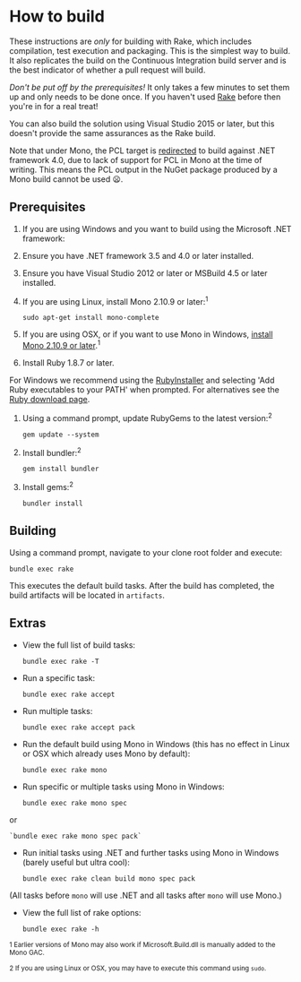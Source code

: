 # How to build

These instructions are *only* for building with Rake, which includes compilation, test execution and packaging. This is the simplest way to build.
It also replicates the build on the Continuous Integration build server and is the best indicator of whether a pull request will build.

*Don't be put off by the prerequisites!* It only takes a few minutes to set them up and only needs to be done once. If you haven't used [Rake](http://rake.rubyforge.org/ "RAKE -- Ruby Make") before then you're in for a real treat!

You can also build the solution using Visual Studio 2015 or later, but this doesn't provide the same assurances as the Rake build.

Note that under Mono, the PCL target is [redirected](https://github.com/liteguard/liteguard/blob/master/src/Microsoft.Portable.CSharp.targets) to build against .NET framework 4.0, due to lack of support for PCL in Mono at the time of writing. This means the PCL output in the NuGet package produced by a Mono build cannot be used :frowning:.

## Prerequisites

1. If you are using Windows and you want to build using the Microsoft .NET framework:

  1. Ensure you have .NET framework 3.5 and 4.0 or later installed.

  1. Ensure you have Visual Studio 2012 or later or MSBuild 4.5 or later installed.

1. If you are using Linux, install Mono 2.10.9 or later:<sup>1</sup>

    `sudo apt-get install mono-complete`

1. If you are using OSX, or if you want to use Mono in Windows, [install Mono 2.10.9 or later](http://www.go-mono.com/mono-downloads/).<sup>1</sup>

1. Install Ruby 1.8.7 or later.

 For Windows we recommend using the [RubyInstaller](http://rubyinstaller.org/) and selecting 'Add Ruby executables to your PATH' when prompted. For alternatives see the [Ruby download page](http://www.ruby-lang.org/en/downloads/).

1. Using a command prompt, update RubyGems to the latest version:<sup>2</sup>

    `gem update --system`

1. Install bundler:<sup>2</sup>

    `gem install bundler`

1. Install gems:<sup>2</sup>

    `bundler install`

## Building

Using a command prompt, navigate to your clone root folder and execute:

`bundle exec rake`

This executes the default build tasks. After the build has completed, the build artifacts will be located in `artifacts`.

## Extras

* View the full list of build tasks:

    `bundle exec rake -T`

* Run a specific task:

    `bundle exec rake accept`

* Run multiple tasks:

    `bundle exec rake accept pack`

* Run the default build using Mono in Windows (this has no effect in Linux or OSX which already uses Mono by default):

    `bundle exec rake mono`

* Run specific or multiple tasks using Mono in Windows:

    `bundle exec rake mono spec`

 or

    `bundle exec rake mono spec pack`

* Run initial tasks using .NET and further tasks using Mono in Windows (barely useful but ultra cool):

    `bundle exec rake clean build mono spec pack`

 (All tasks before `mono` will use .NET and all tasks after `mono` will use Mono.)

* View the full list of rake options:

    `bundle exec rake -h`

<sup>1 Earlier versions of Mono may also work if Microsoft.Build.dll is manually added to the Mono GAC.</sup>

<sup>2 If you are using Linux or OSX, you may have to execute this command using `sudo`.</sup>
